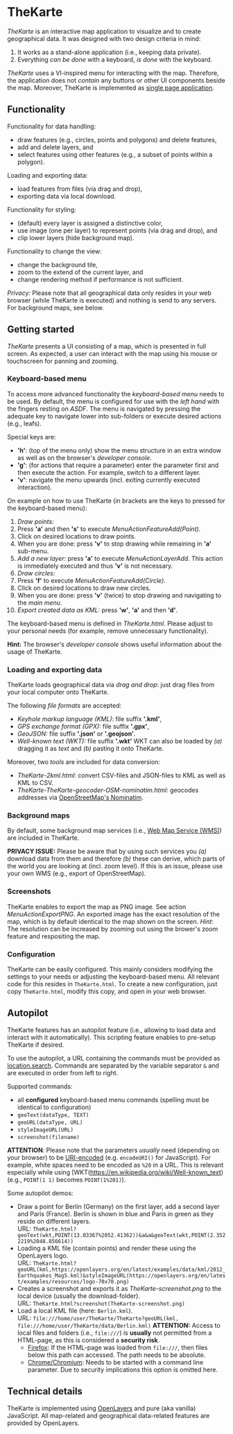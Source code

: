 TheKarte
===

_TheKarte_ is an interactive map application to visualize and to create geographical data.
It was designed with two design criteria in mind:

1. It works as a stand-alone application (i.e., keeping data private).
2. Everything _can be done_ with a keyboard, _is done_ with the keyboard.

_TheKarte_ uses a VI-inspired menu for interacting with the map.
Therefore, the application does not _contain_ any buttons or other UI components beside the map.
Moreover, TheKarte is implemented as [single page application](https://en.wikipedia.org/wiki/Single-page_application).

## Functionality
Functionality for data handling:
* draw features (e.g., circles, points and polygons) and delete features,
* add and delete layers, and
* select features using other features (e.g., a subset of points within a polygon).

Loading and exporting data:
* load features from files (via drag and drop),
* exporting data via local download.

Functionality for styling:
* (default) every layer is assigned a distinctive color,
* use image (one per layer) to represent points (via drag and drop), and
* clip lower layers (hide background map).

Functionality to change the view:
* change the background tile,
* zoom to the extend of the current layer, and
* change rendering method if performance is not sufficient.

_Privacy:_ Please note that all geographical data only resides in your web browser (while TheKarte is executed) and nothing is send to any servers.
For background maps, see below.

## Getting started
_TheKarte_ presents a UI consisting of a map, which is presented in full screen.
As expected, a user can interact with the map using his mouse or touchscreen for panning and zooming.

### Keyboard-based menu
To access more advanced functionality the _keyboard-based menu_ needs to be used.
By default, the menu is configured for use with the _left hand_ with the fingers resting on _ASDF_.
The menu is navigated by pressing the adequate key to navigate lower into sub-folders or execute desired actions (e.g., leafs).

Special keys are:
* __'h'__: (top of the menu only) show the menu structure in an extra window as well as on the browser's _developer console_.
* __'g'__: (for actions that require a parameter) enter the parameter first and then execute the action. For example, switch to a different layer.
* __'v'__: navigate the menu upwards (incl. exiting currently executed interaction).

On example on how to use TheKarte (in brackets are the keys to pressed for the keyboard-based menu):
1. _Draw points:_
  1. Press __'a'__ and then __'s'__ to execute _MenuActionFeatureAdd(Point)_.
  2. Click on desired locations to draw points.
  3. When you are done: press __'v'__ to stop drawing while remaining in __'a'__ sub-menu.
2. _Add a new layer:_ press __'a'__ to execute _MenuActionLayerAdd_. This action is immediately executed and thus __'v'__ is not necessary.
3. _Draw circles:_
  1. Press __'f'__ to execute _MenuActionFeatureAdd(Circle)_.
  2. Click on desired locations to draw new circles.
  3. When you are done: press __'v'__ (twice) to stop drawing and navigating to the _main menu_.
4. _Export created data as KML:_ press __'w'__, __'a'__ and then __'d'__.

The keyboard-based menu is defined in _TheKarte.html_.
Please adjust to your personal needs (for example, remove unnecessary functionality).

__Hint:__ The browser's _developer console_ shows useful information about the usage of TheKarte.

### Loading and exporting data
TheKarte loads geographical data via _drag and drop_: just drag files from your local computer onto TheKarte.

The following _file formats_ are accepted:
* _Keyhole markup language (KML)_: file suffix __'.kml'__,
* _GPS exchange format (GPX):_ file suffix __'.gpx'__,
* _GeoJSON:_ file suffix __'.json'__ or __'.geojson'__.
* _Well-known text (WKT):_ file suffix __'.wkt'__
  WKT can also be loaded by _(a)_ dragging it as _text_ and _(b)_ pasting it onto TheKarte.

Moreover, two _tools_ are included for data conversion:
* _TheKarte-2kml.html_: convert CSV-files and JSON-files to KML as well as KML to CSV.
* _TheKarte-TheKarte-geocoder-OSM-nominatim.html_: geocodes addresses via [OpenStreetMap's Nominatim](https://nominatim.openstreetmap.org/).

### Background maps
By default, some background map services (i.e., [Web Map Service (WMS)](https://en.wikipedia.org/wiki/Web_Map_Service)) are included in TheKarte.

__PRIVACY ISSUE:__ Please be aware that by using such services you _(a)_ download data from them and therefore _(b)_ these can derive, which parts of the world you are looking at (incl. zoom level).
If this is an issue, please use your own WMS (e.g., export of OpenStreetMap).

### Screenshots
TheKarte enables to export the map as PNG image. See action _MenuActionExportPNG_.
An exported image has the exact resolution of the map, which is by default identical to the map shown on the screen.
_Hint:_ The resolution can be increased by zooming out using the brower's zoom feature and respositing the map.

### Configuration
TheKarte can be easily configured.
This mainly considers modifying the settings to your needs or adjusting the keyboard-based menu. 
All relevant code for this resides in `TheKarte.html`.
To create a new configuration, just copy `TheKarte.html`, modify this copy, and open in your web browser.

## Autopilot
TheKarte features has an autopilot feature (i.e., allowing to load data and interact with it automatically).
This scripting feature enables to pre-setup TheKarte if desired.

To use the autopilot, a URL containing the commands must be provided as [location.search](https://developer.mozilla.org/en-US/docs/Web/API/HTMLHyperlinkElementUtils/search).
Commands are separated by the variable separator `&` and are executed in order from left to right.

Supported commands:
* all __configured__ keyboard-based menu commands (spelling must be identical to configuration)
* `geoText(dataType, TEXT)`
* `geoURL(dataType, URL)`
* `styleImageURL(URL)`
* `screenshot(filename)`

__ATTENTION__: Please note that the parameters _usually_ need (depending on your browser) to be [URI-encoded](https://en.wikipedia.org/wiki/Query_string#URL_encoding) (e.g. `encodeURI()` for JavaScript).
For example, white spaces need to be encoded as `%20` in a URL. This is relevant especially while using [WKT(https://en.wikipedia.org/wiki/Well-known_text) (e.g., `POINT(1 1)` becomes `POINT(1%201)`).

Some autopilot demos:
* Draw a point for Berlin (Germany) on the first layer, add a second layer and Paris (France).
  Berlin is shown in blue and Paris in green as they reside on different layers.  
  URL: `TheKarte.html?geoText(wkt,POINT(13.03367%2052.41362))&a&a&geoText(wkt,POINT(2.3522219%2048.856614))`
* Loading a KML file (contain points) and render these using the OpenLayers logo.  
  URL: `TheKarte.html?geoURL(kml,https://openlayers.org/en/latest/examples/data/kml/2012_Earthquakes_Mag5.kml)&styleImageURL(https://openlayers.org/en/latest/examples/resources/logo-70x70.png)`
* Creates a screenshot and exports it as _TheKarte-screenshot.png_ to the local device (usually the download-folder).  
  URL:
  `TheKarte.html?screenshot(TheKarte-screenshot.png)`
* Load a local KML file (here: `Berlin.kml`).  
  URL: `file:///home/user/TheKarte/TheKarte?geoURL(kml, file:///home/user/TheKarte/data/Berlin.kml)`
  __ATTENTION:__ Access to local files and folders (i.e., `file:///`) is __usually__ not permitted from a HTML-page, as this is considered a __security risk__.  
  * [Firefox](http://firefox.com): If the HTML-page was loaded from `file:///`, then files below this path can accessed. The path needs to be absolute.  
  * [Chrome/Chromium](https://www.google.com/intl/en_ALL/chrome/): Needs to be started with a command line parameter. Due to security implications this option is omitted here.

## Technical details
TheKarte is implemented using [OpenLayers](https://openlayers.org/) and pure (aka vanilla) JavaScript.
All map-related and geographical data-related features are provided by OpenLayers.

